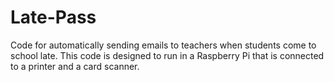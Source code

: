 # Late-Pass

Code for automatically sending emails to teachers when students come to school late.
This code is designed to run in a Raspberry Pi that is connected to a printer and a card scanner.

